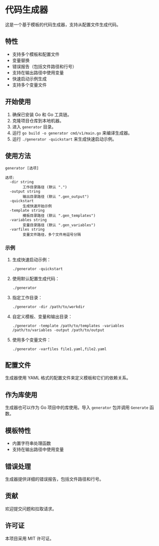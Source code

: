 # 代码生成器

这是一个基于模板的代码生成器，支持从配置文件生成代码。

## 特性

- 支持多个模板和配置文件
- 变量替换
- 错误报告（包括文件路径和行号）
- 支持在输出路径中使用变量
- 快速启动示例生成
- 支持多个变量文件

## 开始使用

1. 确保已安装 Go 和 Go 工具链。
2. 克隆项目仓库到本地机器。
3. 进入 `generator` 目录。
4. 运行 `go build -o generator cmd/v1/main.go` 来编译生成器。
5. 运行 `./generator -quickstart` 来生成快速启动示例。

## 使用方法

```
generator [选项]

选项:
  -dir string
        工作目录路径 (默认 ".")
  -output string
        输出目录路径 (默认 ".gen_output")
  -quickstart
        生成快速开始示例
  -template string
        模板目录路径 (默认 ".gen_templates")
  -variables string
        变量目录路径 (默认 ".gen_variables")
  -varfiles string
        变量文件路径，多个文件用逗号分隔
```

### 示例

1. 生成快速启动示例：
   ```
   ./generator -quickstart
   ```

2. 使用默认配置生成代码：
   ```
   ./generator
   ```

3. 指定工作目录：
   ```
   ./generator -dir /path/to/workdir
   ```

4. 自定义模板、变量和输出目录：
   ```
   ./generator -template /path/to/templates -variables /path/to/variables -output /path/to/output
   ```

5. 使用多个变量文件：
   ```
   ./generator -varfiles file1.yaml,file2.yaml
   ```

## 配置文件

生成器使用 YAML 格式的配置文件来定义模板和它们的依赖关系。

## 作为库使用

生成器也可以作为 Go 项目中的库使用。导入 `generator` 包并调用 `Generate` 函数。

## 模板特性

- 内置字符串处理函数
- 支持在输出路径中使用变量

## 错误处理

生成器提供详细的错误报告，包括文件路径和行号。

## 贡献

欢迎提交问题和拉取请求。

## 许可证

本项目采用 MIT 许可证。
